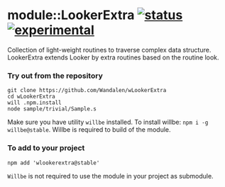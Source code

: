 
# module::LookerExtra [![status](https://github.com/Wandalen/wLookerExtra/actions/workflows/StandardPublish.yml/badge.svg)](https://github.com/Wandalen/wLookerExtra/actions/workflows/StandardPublish.yml) [![experimental](https://img.shields.io/badge/stability-experimental-orange.svg)](https://github.com/emersion/stability-badges#experimental)

Collection of light-weight routines to traverse complex data structure. LookerExtra extends Looker by extra routines based on the routine look.

### Try out from the repository

```
git clone https://github.com/Wandalen/wLookerExtra
cd wLookerExtra
will .npm.install
node sample/trivial/Sample.s
```

Make sure you have utility `willbe` installed. To install willbe: `npm i -g willbe@stable`. Willbe is required to build of the module.

### To add to your project

```
npm add 'wlookerextra@stable'
```

`Willbe` is not required to use the module in your project as submodule.

